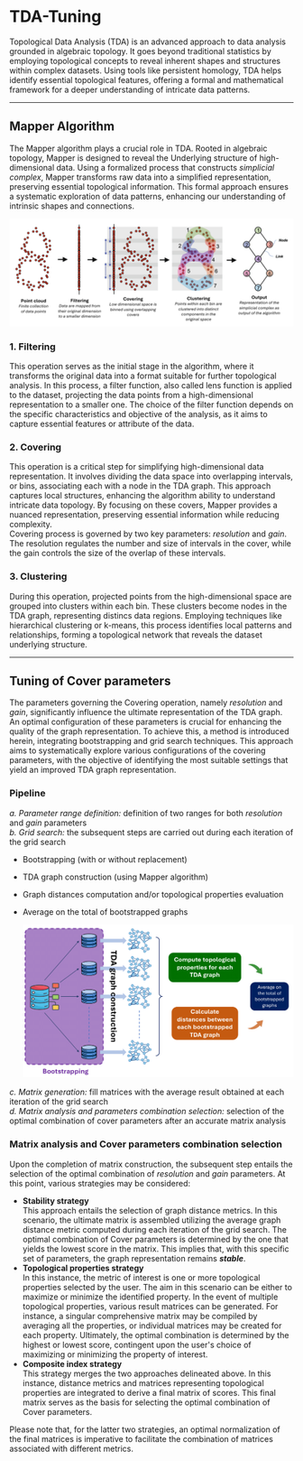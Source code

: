 # TDA-Tuning
Topological Data Analysis (TDA) is an advanced approach to data analysis grounded in algebraic topology. It goes beyond traditional statistics by employing topological concepts to reveal inherent shapes and structures within complex datasets. Using tools like persistent homology, TDA helps identify essential topological features, offering a formal and mathematical framework for a deeper understanding of intricate data patterns.

---

## Mapper Algorithm
The Mapper algorithm plays a crucial role in TDA. Rooted in algebraic topology, Mapper is designed to reveal the Underlying structure of high-dimensional data. Using a formalized process that constructs *simplicial complex*, Mapper transforms raw data into a simplified representation, preserving essential topological information. This formal approach ensures a systematic exploration of data patterns, enhancing our understanding of intrinsic shapes and connections. 

![Mapper Algorithm Scheme](./Images/Mapper_Algorithm.png)

### 1. Filtering
This operation serves as the initial stage in the algorithm, where it transforms the original data into a format suitable for further topological analysis. In this process, a filter function, also called lens function is applied to the dataset, projecting the data points from a high-dimensional representation to a smaller one. The choice of the filter function depends on the specific characteristics and objective of the analysis, as it aims to capture essential features or attribute of the data.

### 2. Covering
This operation is a critical step for simplifying high-dimensional data representation. It involves dividing the data space into overlapping intervals, or bins, associating each with a node in the TDA graph. This approach captures local structures, enhancing the algorithm ability to understand intricate data topology. By focusing on these covers, Mapper provides a nuanced representation, preserving essential information while reducing complexity.  
Covering process is governed by two key parameters: *resolution* and *gain*. The resolution regulates the number and size of intervals in the cover, while the gain controls the size of the overlap of these intervals.

### 3. Clustering
During this operation, projected points from the high-dimensional space are grouped into clusters within each bin. These clusters become nodes in the TDA graph, representing distincs data regions. Employing techniques like hierarchical clustering or k-means, this process identifies local patterns and relationships, forming a topological network that reveals the dataset underlying structure. 

---

## Tuning of Cover parameters
The parameters governing the Covering operation, namely _resolution_ and _gain_, significantly influence the ultimate representation of the TDA graph. An optimal configuration of these parameters is crucial for enhancing the quality of the graph representation. To achieve this, a method is introduced herein, integrating bootstrapping and grid search techniques. This approach aims to systematically explore various configurations of the covering parameters, with the objective of identifying the most suitable settings that yield an improved TDA graph representation.

### Pipeline  
_a. Parameter range definition:_ definition of two ranges for both _resolution_ and _gain_ parameters  
_b. Grid search:_ the subsequent steps are carried out during each iteration of the grid search  
  * Bootstrapping (with or without replacement)
  * TDA graph construction (using Mapper algorithm)
  * Graph distances computation and/or topological properties evaluation
  * Average on the total of bootstrapped graphs

    ![Hyperparameter Tuning Pipelin](./Images/hyperparameter_tuning.png)

_c. Matrix generation:_ fill matrices with the average result obtained at each iteration of the grid search  
_d. Matrix analysis and parameters combination selection:_ selection of the optimal combination of cover parameters after an accurate matrix analysis

### Matrix analysis and Cover parameters combination selection
Upon the completion of matrix construction, the subsequent step entails the selection of the optimal combination of _resolution_ and _gain_ parameters. At this point, various strategies may be considered:
* **Stability strategy**  
  This approach entails the selection of graph distance metrics. In this scenario, the ultimate matrix is assembled utilizing the average graph distance metric computed during each iteration of the grid search. The optimal combination of Cover parameters is determined by the one that yields the lowest score in the matrix. This implies that, with this specific set of parameters, the graph representation remains **_stable_**.
* **Topological properties strategy**  
  In this instance, the metric of interest is one or more topological properties selected by the user. The aim in this scenario can be either to maximize or minimize the identified property. In the event of multiple topological properties, various result matrices can be generated. For instance, a singular comprehensive matrix may be compiled by averaging all the properties, or individual matrices may be created for each property. Ultimately, the optimal combination is determined by the highest or lowest score, contingent upon the user's choice of maximizing or minimizing the property of interest.
* **Composite index strategy**  
  This strategy merges the two approaches delineated above. In this instance, distance metrics and matrices representing topological properties are integrated to derive a final matrix of scores. This final matrix serves as the basis for selecting the optimal combination of Cover parameters.

Please note that, for the latter two strategies, an optimal normalization of the final matrices is imperative to facilitate the combination of matrices associated with different metrics.

